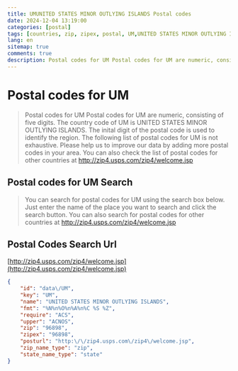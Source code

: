 ```yaml
---
title: UMUNITED STATES MINOR OUTLYING ISLANDS Postal codes 
date: 2024-12-04 13:19:00
categories: [postal]
tags: [countries, zip, zipex, postal, UM,UNITED STATES MINOR OUTLYING ISLANDS]
lang: en
sitemap: true
comments: true
description: Postal codes for UM Postal codes for UM are numeric, consisting of five digits. The country code of UM is UNITED STATES MINOR OUTLYING ISLANDS. The inital digit of the postal code is used to identify the region. The following list of postal codes for UM is not exhaustive. Please help us to improve our data by adding more postal codes in your area. You can also check the list of postal codes for other countries at http://zip4.usps.com/zip4/welcome.jsp
---
```


# Postal codes for UM
> Postal codes for UM Postal codes for UM are numeric, consisting of five digits. The country code of UM is UNITED STATES MINOR OUTLYING ISLANDS. The inital digit of the postal code is used to identify the region. The following list of postal codes for UM is not exhaustive. Please help us to improve our data by adding more postal codes in your area. You can also check the list of postal codes for other countries at http://zip4.usps.com/zip4/welcome.jsp

## Postal codes for UM Search 
> You can search for postal codes for UM using the search box below. Just enter the name of the place you want to search and click the search button. You can also search for postal codes for other countries at http://zip4.usps.com/zip4/welcome.jsp

## Postal Codes Search Url

[http://zip4.usps.com/zip4/welcome.jsp](http://zip4.usps.com/zip4/welcome.jsp)
```json
{
    "id": "data\/UM",
    "key": "UM",
    "name": "UNITED STATES MINOR OUTLYING ISLANDS",
    "fmt": "%N%n%O%n%A%n%C %S %Z",
    "require": "ACS",
    "upper": "ACNOS",
    "zip": "96898",
    "zipex": "96898",
    "posturl": "http:\/\/zip4.usps.com\/zip4\/welcome.jsp",
    "zip_name_type": "zip",
    "state_name_type": "state"
}
```

